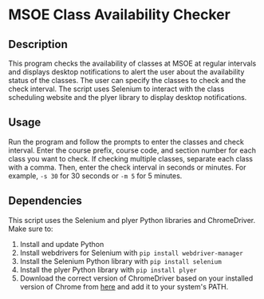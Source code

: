 # MSOE Class Availability Checker

## Description
This program checks the availability of classes at MSOE at regular intervals and displays desktop notifications to alert the user about the availability status of the classes. The user can specify the classes to check and the check interval. The script uses Selenium to interact with the class scheduling website and the plyer library to display desktop notifications.

## Usage
Run the program and follow the prompts to enter the classes and check interval. Enter the course prefix, course code, and section number for each class you want to check. If checking multiple classes, separate each class with a comma. Then, enter the check interval in seconds or minutes. For example, `-s 30` for 30 seconds or `-m 5` for 5 minutes.

## Dependencies
This script uses the Selenium and plyer Python libraries and ChromeDriver. Make sure to:

1. Install and update Python
2. Install webdrivers for Selenium with `pip install webdriver-manager`
3. Install the Selenium Python library with `pip install selenium`
4. Install the plyer Python library with `pip install plyer`
5. Download the correct version of ChromeDriver based on your installed version of Chrome from [here](https://googlechromelabs.github.io/chrome-for-testing/) and add it to your system's PATH.
